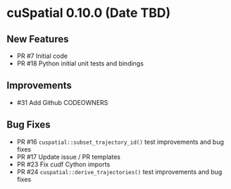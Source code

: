 # cuSpatial 0.10.0 (Date TBD)

## New Features

- PR #7 Initial code
- PR #18 Python initial unit tests and bindings

## Improvements

- #31 Add Github CODEOWNERS

## Bug Fixes

- PR #16 `cuspatial::subset_trajectory_id()` test improvements and bug fixes
- PR #17 Update issue / PR templates
- PR #23 Fix cudf Cython imports
- PR #24 `cuspatial::derive_trajectories()` test improvements and bug fixes
